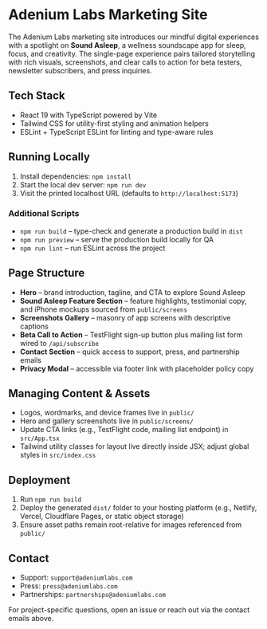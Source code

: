 # Adenium Labs Marketing Site

The Adenium Labs marketing site introduces our mindful digital experiences with a spotlight on **Sound Asleep**, a wellness soundscape app for sleep, focus, and creativity. The single-page experience pairs tailored storytelling with rich visuals, screenshots, and clear calls to action for beta testers, newsletter subscribers, and press inquiries.

## Tech Stack
- React 19 with TypeScript powered by Vite
- Tailwind CSS for utility-first styling and animation helpers
- ESLint + TypeScript ESLint for linting and type-aware rules

## Running Locally
1. Install dependencies: `npm install`
2. Start the local dev server: `npm run dev`
3. Visit the printed localhost URL (defaults to `http://localhost:5173`)

### Additional Scripts
- `npm run build` – type-check and generate a production build in `dist`
- `npm run preview` – serve the production build locally for QA
- `npm run lint` – run ESLint across the project

## Page Structure
- **Hero** – brand introduction, tagline, and CTA to explore Sound Asleep
- **Sound Asleep Feature Section** – feature highlights, testimonial copy, and iPhone mockups sourced from `public/screens`
- **Screenshots Gallery** – masonry of app screens with descriptive captions
- **Beta Call to Action** – TestFlight sign-up button plus mailing list form wired to `/api/subscribe`
- **Contact Section** – quick access to support, press, and partnership emails
- **Privacy Modal** – accessible via footer link with placeholder policy copy

## Managing Content & Assets
- Logos, wordmarks, and device frames live in `public/`
- Hero and gallery screenshots live in `public/screens/`
- Update CTA links (e.g., TestFlight code, mailing list endpoint) in `src/App.tsx`
- Tailwind utility classes for layout live directly inside JSX; adjust global styles in `src/index.css`

## Deployment
1. Run `npm run build`
2. Deploy the generated `dist/` folder to your hosting platform (e.g., Netlify, Vercel, Cloudflare Pages, or static object storage)
3. Ensure asset paths remain root-relative for images referenced from `public/`

## Contact
- Support: `support@adeniumlabs.com`
- Press: `press@adeniumlabs.com`
- Partnerships: `partnerships@adeniumlabs.com`

For project-specific questions, open an issue or reach out via the contact emails above.
